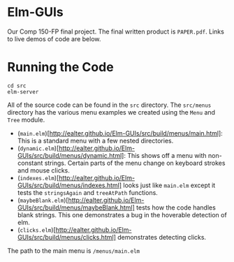 Elm-GUIs
========

Our Comp 150-FP final project. The final written product is `PAPER.pdf`. Links
to live demos of code are below.

Running the Code
================
    cd src
    elm-server

All of the source code can be found in the `src` directory. The `src/menus`
directory has the various menu examples we created using the `Menu` and `Tree`
module.
* (`main.elm`)[http://ealter.github.io/Elm-GUIs/src/build/menus/main.html]: This is a standard menu with a few nested directories.
* (`dynamic.elm`)[http://ealter.github.io/Elm-GUIs/src/build/menus/dynamic.html]: This shows off a menu with non-constant strings. Certain parts
   of the menu change on keyboard strokes and mouse clicks.
* (`indexes.elm`)[http://ealter.github.io/Elm-GUIs/src/build/menus/indexes.html] looks just like `main.elm` except it tests the `stringsAgain`
   and `treeAtPath` functions.
* (`maybeBlank.elm`)[http://ealter.github.io/Elm-GUIs/src/build/menus/maybeBlank.html] tests how the code handles blank strings. This one
  demonstrates a bug in the hoverable detection of elm.
* (`clicks.elm`)[http://ealter.github.io/Elm-GUIs/src/build/menus/clicks.html] demonstrates detecting clicks.

The path to the main menu is `/menus/main.elm`

